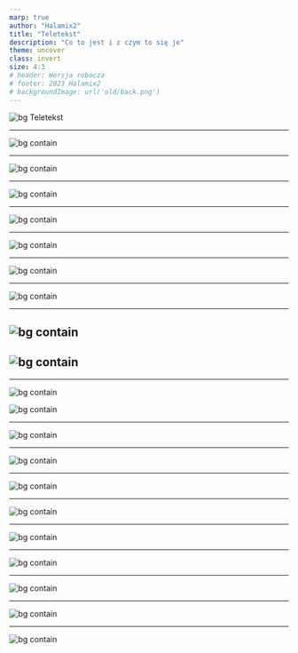 ```yaml
---
marp: true
author: "Halamix2"
title: "Teletekst"
description: "Co to jest i z czym to się je"
theme: uncover
class: invert
size: 4:3
# header: Wersja robocza
# footer: 2023 Halamix2
# backgroundImage: url('old/back.png')
---
```


![bg](old/back.png)
Teletekst

---

<!---
header: 100
-->

![bg contain](prezentacja_wst/P100.png)

---

<!---
header: 200
-->

![bg contain](prezentacja_wst/P200.png)

---

<!---
header: 201
-->

![bg contain](prezentacja_wst/P201.png)

---

<!---
header: 202
-->

![bg contain](prezentacja_wst/P202.png)

---

<!---
header: 898
-->

![bg contain](prezentacja_wst/P898.png)

---

<!---
header: 899
-->

![bg contain](prezentacja_wst/P899.png)

---

<!---
header: 89A
-->

![bg contain](prezentacja_wst/P89A.png)

---

<!---
header: 203
-->

## ![bg contain](prezentacja_wst/P203_alt.png)

## ![bg contain](prezentacja_wst/P203.png)

---

<!---
header: 204
-->

![bg contain](prezentacja_wst/P204_alt.png)

![bg contain](prezentacja_wst/P204.png)

---

<!---
header: 205
-->

![bg contain](prezentacja_wst/P205.png)

---

<!---
header: 206
-->

![bg contain](prezentacja_wst/P206.png)

---

<!---
header: 207
-->

![bg contain](prezentacja_wst/P207.png)

---

<!---
header: 208
-->

![bg contain](prezentacja_wst/P208.png)

---

<!---
header: 702
-->

![bg contain](prezentacja_wst/P702.png)

---

<!---
header: 209
-->

![bg contain](prezentacja_wst/P209.png)

---

<!---
header: 210
-->

![bg contain](prezentacja_wst/P210.png)

---

<!---
header: 300
-->

![bg contain](prezentacja_wst/P300.png)

---

<!---
header: 301
-->

![bg contain](prezentacja_wst/P301.png)
